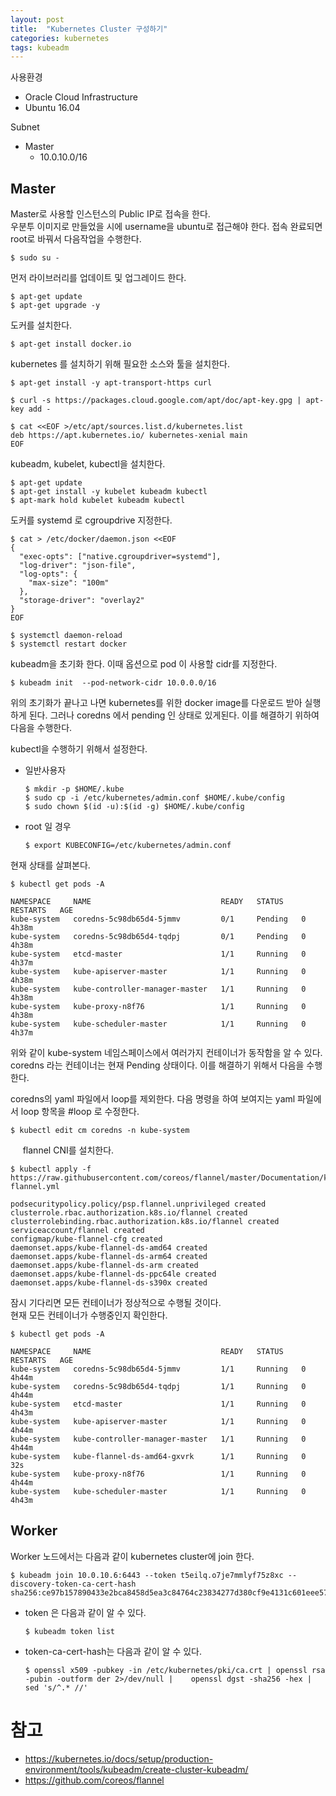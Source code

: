 ```yaml
---
layout: post
title:  "Kubernetes Cluster 구성하기"
categories: kubernetes
tags: kubeadm
---
```


사용환경
- Oracle Cloud Infrastructure 
- Ubuntu 16.04

Subnet
- Master 
	- 10.0.10.0/16


## Master 

Master로 사용할 인스턴스의 Public IP로 접속을 한다.  
우분투 이미지로 만들었을 시에 username을  ubuntu로 접근해야 한다.
접속 완료되면 root로 바꿔서 다음작업을 수행한다.
~~~
$ sudo su -
~~~

먼저 라이브러리를 업데이트 및 업그레이드 한다.
~~~
$ apt-get update
$ apt-get upgrade -y
~~~

도커를 설치한다.
~~~
$ apt-get install docker.io
~~~

kubernetes 를 설치하기 위해 필요한 소스와 툴을 설치한다.
~~~
$ apt-get install -y apt-transport-https curl 

$ curl -s https://packages.cloud.google.com/apt/doc/apt-key.gpg | apt-key add - 

$ cat <<EOF >/etc/apt/sources.list.d/kubernetes.list 
deb https://apt.kubernetes.io/ kubernetes-xenial main 
EOF
~~~
kubeadm, kubelet, kubectl을 설치한다.
~~~
$ apt-get update
$ apt-get install -y kubelet kubeadm kubectl
$ apt-mark hold kubelet kubeadm kubectl
~~~

도커를 systemd 로 cgroupdrive 지정한다.
~~~
$ cat > /etc/docker/daemon.json <<EOF 
{
  "exec-opts": ["native.cgroupdriver=systemd"],
  "log-driver": "json-file",
  "log-opts": {
    "max-size": "100m"
  },
  "storage-driver": "overlay2"
}
EOF

$ systemctl daemon-reload
$ systemctl restart docker
~~~

kubeadm을 초기화 한다. 이때 옵션으로 pod 이 사용할 cidr를 지정한다.
~~~
$ kubeadm init  --pod-network-cidr 10.0.0.0/16 
~~~

위의 초기화가 끝나고 나면 kubernetes를 위한 docker image를 다운로드 받아 실행하게 된다. 그러나 coredns 에서 pending 인 상태로 있게된다.
이를 해결하기 위하여 다음을 수행한다.

kubectl을 수행하기 위해서 설정한다.
- 일반사용자
	~~~
	$ mkdir -p $HOME/.kube 
	$ sudo cp -i /etc/kubernetes/admin.conf $HOME/.kube/config 
	$ sudo chown $(id -u):$(id -g) $HOME/.kube/config
	~~~
- root 일 경우
	~~~
	$ export KUBECONFIG=/etc/kubernetes/admin.conf
	~~~

현재 상태를 살펴본다.
~~~
$ kubectl get pods -A

NAMESPACE     NAME                             READY   STATUS    RESTARTS   AGE
kube-system   coredns-5c98db65d4-5jmmv         0/1     Pending   0          4h38m
kube-system   coredns-5c98db65d4-tqdpj         0/1     Pending   0          4h38m
kube-system   etcd-master                      1/1     Running   0          4h37m
kube-system   kube-apiserver-master            1/1     Running   0          4h38m
kube-system   kube-controller-manager-master   1/1     Running   0          4h38m
kube-system   kube-proxy-n8f76                 1/1     Running   0          4h38m
kube-system   kube-scheduler-master            1/1     Running   0          4h37m
~~~

위와 같이 kube-system 네임스페이스에서 여러가지 컨테이너가 동작함을 알 수 있다. coredns 라는 컨테이너는 현재 Pending 상태이다. 이를 해결하기 위해서 다음을 수행한다.

coredns의 yaml 파일에서 loop를 제외한다. 다음 명령을 하여 보여지는 yaml 파일에서 loop 항목을 #loop 로 수정한다.
~~~
$ kubectl edit cm coredns -n kube-system
~~~
    
flannel CNI를 설치한다.
~~~
$ kubectl apply -f https://raw.githubusercontent.com/coreos/flannel/master/Documentation/kube-flannel.yml 

podsecuritypolicy.policy/psp.flannel.unprivileged created
clusterrole.rbac.authorization.k8s.io/flannel created
clusterrolebinding.rbac.authorization.k8s.io/flannel created
serviceaccount/flannel created
configmap/kube-flannel-cfg created
daemonset.apps/kube-flannel-ds-amd64 created
daemonset.apps/kube-flannel-ds-arm64 created
daemonset.apps/kube-flannel-ds-arm created
daemonset.apps/kube-flannel-ds-ppc64le created
daemonset.apps/kube-flannel-ds-s390x created
~~~

잠시 기다리면 모든 컨테이너가 정상적으로 수행될 것이다.  
현재 모든 컨테이너가 수행중인지 확인한다.
~~~
$ kubectl get pods -A 

NAMESPACE     NAME                             READY   STATUS    RESTARTS   AGE
kube-system   coredns-5c98db65d4-5jmmv         1/1     Running   0          4h44m
kube-system   coredns-5c98db65d4-tqdpj         1/1     Running   0          4h44m
kube-system   etcd-master                      1/1     Running   0          4h43m
kube-system   kube-apiserver-master            1/1     Running   0          4h44m
kube-system   kube-controller-manager-master   1/1     Running   0          4h44m
kube-system   kube-flannel-ds-amd64-gxvrk      1/1     Running   0          32s
kube-system   kube-proxy-n8f76                 1/1     Running   0          4h44m
kube-system   kube-scheduler-master            1/1     Running   0          4h43m
~~~

## Worker

Worker 노드에서는 다음과 같이 kubernetes cluster에 join 한다.
~~~
$ kubeadm join 10.0.10.6:6443 --token t5eilq.o7je7mmlyf75z8xc --discovery-token-ca-cert-hash sha256:ce97b157890433e2bca8458d5ea3c84764c23834277d380cf9e4131c601eee57
~~~

- token 은 다음과 같이 알 수 있다.
	
	~~~
	$ kubeadm token list
	~~~

- token-ca-cert-hash는 다음과 같이 알 수 있다.

	~~~
	$ openssl x509 -pubkey -in /etc/kubernetes/pki/ca.crt | openssl rsa -pubin -outform der 2>/dev/null |    openssl dgst -sha256 -hex | sed 's/^.* //'
	~~~


# 참고
- https://kubernetes.io/docs/setup/production-environment/tools/kubeadm/create-cluster-kubeadm/
- https://github.com/coreos/flannel
